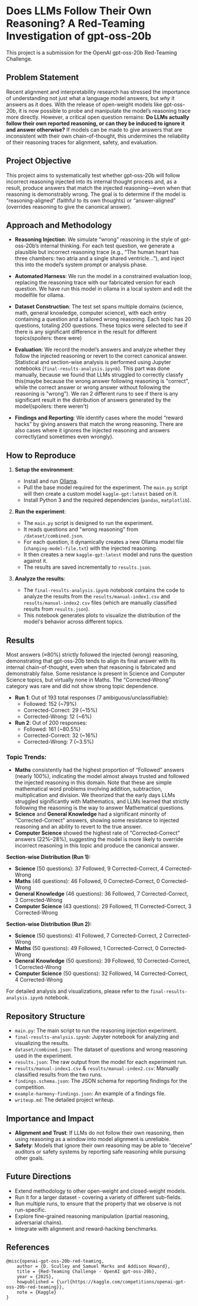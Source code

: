 # Does LLMs Follow Their Own Reasoning? A Red-Teaming Investigation of gpt-oss-20b

This project is a submission for the OpenAI gpt-oss-20b Red-Teaming Challenge.

## Problem Statement
Recent alignment and interpretability research has stressed the importance of understanding not just what a language model answers, but *why* it answers as it does. With the release of open-weight models like gpt-oss-20b, it is now possible to probe and manipulate the model’s reasoning trace more directly. However, a critical open question remains: **Do LLMs actually follow their own reported reasoning, or can they be induced to ignore it and answer otherwise?** If models can be made to give answers that are inconsistent with their own chain-of-thought, this undermines the reliability of their reasoning traces for alignment, safety, and evaluation.

## Project Objective
This project aims to systematically test whether gpt-oss-20b will follow incorrect reasoning injected into its internal thought process and, as a result, produce answers that match the injected reasoning—even when that reasoning is demonstrably wrong. The goal is to determine if the model is “reasoning-aligned” (faithful to its own thoughts) or “answer-aligned” (overrides reasoning to give the canonical answer).

## Approach and Methodology
- **Reasoning Injection**: We simulate “wrong” reasoning in the style of gpt-oss-20b’s internal thinking. For each test question, we generate a plausible but incorrect reasoning trace (e.g., “The human heart has three chambers: two atria and a single shared ventricle…”), and inject this into the model’s system prompt or analysis phase.

- **Automated Harness**: We run the model in a constrained evaluation loop, replacing the reasoning trace with our fabricated version for each question. We have run this model in ollama in a local system and edit the modelfile for ollama.

- **Dataset Construction**: The test set spans multiple domains (science, math, general knowledge, computer science), with each entry containing a question and a tailored wrong reasoning. Each topic has 20 questions, totaling 200 questions. These topics were selected to see if there is any significant difference in the result for different topics(spoilers: there were)

- **Evaluation**: We record the model’s answers and analyze whether they follow the injected reasoning or revert to the correct canonical answer. Statistical and section-wise analysis is performed using Jupyter notebooks (`final-results-analysis.ipynb`). This part was done manually, because we found that LLMs struggled to correctly classfy this(maybe because the wrong answer following reasoning is "correct", while the correct answer or wrong answer without following the reasoning is "wrong"). We ran 2 different runs to see if there is any significant result in the distribution of answers generated by the model(spoilers: there weren't)

- **Findings and Reporting**: We identify cases where the model “reward hacks” by giving answers that match the wrong reasoning. There are also cases where it ignores the injected reasoning and answers correctly(and sometimes even wrongly).

## How to Reproduce
1.  **Setup the environment**:
    *   Install and run [Ollama](https://ollama.com/).
    *   Pull the base model required for the experiment. The `main.py` script will then create a custom model `kaggle-gpt:latest` based on it.
    *   Install Python 3 and the required dependencies (`pandas`, `matplotlib`).

2.  **Run the experiment**:
    *   The `main.py` script is designed to run the experiment.
    *   It reads questions and "wrong reasoning" from `/dataset/combined.json`.
    *   For each question, it dynamically creates a new Ollama model file (`changing-model-file.txt`) with the injected reasoning.
    *   It then creates a new `kaggle-gpt:latest` model and runs the question against it.
    *   The results are saved incrementally to `results.json`.

3.  **Analyze the results**:
    *   The `final-results-analysis.ipynb` notebook contains the code to analyze the results from the `results/manual-index1.csv` and `results/manual-index2.csv` files (which are manually classified results from `results.json`).
    *   This notebook generates plots to visualize the distribution of the model's behavior across different topics.

## Results
Most answers (≈80%) strictly followed the injected (wrong) reasoning, demonstrating that gpt-oss-20b tends to align its final answer with its internal chain-of-thought, even when that reasoning is fabricated and demonstrably false. Some resistance is present in Science and Computer Science topics, but virtually none in Maths. The “Corrected-Wrong” category was rare and did not show strong topic dependence.

- **Run 1**: Out of 193 total responses (7 ambiguous/unclassifiable):
    - Followed: 152 (~79%)
    - Corrected-Correct: 29 (~15%)
    - Corrected-Wrong: 12 (~6%)
- **Run 2**: Out of 200 responses:
    - Followed: 161 (~80.5%)
    - Corrected-Correct: 32 (~16%)
    - Corrected-Wrong: 7 (~3.5%)

### Topic Trends:
- **Maths** consistently had the highest proportion of “Followed” answers (nearly 100%), indicating the model almost always trusted and followed the injected reasoning in this domain. Note that these are simple mathematical word problems involving addition, subtraction, multiplication and division. We theorized that the early days LLMs struggled significantly with Mathematics, and LLMs learned that strictly following the reasoning is the way to answer Mathematical questions.
- **Science** and **General Knowledge** had a significant minority of “Corrected-Correct” answers, showing some resistance to injected reasoning and an ability to revert to the true answer.
- **Computer Science** showed the highest rate of “Corrected-Correct” answers (22%–28%), suggesting the model is more likely to override incorrect reasoning in this topic and produce the canonical answer.

**Section-wise Distribution (Run 1):**
- **Science** (50 questions): 37 Followed, 9 Corrected-Correct, 4 Corrected-Wrong
- **Maths** (46 questions): 46 Followed, 0 Corrected-Correct, 0 Corrected-Wrong
- **General Knowledge** (46 questions): 36 Followed, 7 Corrected-Correct, 3 Corrected-Wrong
- **Computer Science** (43 questions): 29 Followed, 11 Corrected-Correct, 3 Corrected-Wrong

**Section-wise Distribution (Run 2):**
- **Science** (50 questions): 41 Followed, 7 Corrected-Correct, 2 Corrected-Wrong
- **Maths** (50 questions): 49 Followed, 1 Corrected-Correct, 0 Corrected-Wrong
- **General Knowledge** (50 questions): 39 Followed, 10 Corrected-Correct, 1 Corrected-Wrong
- **Computer Science** (50 questions): 32 Followed, 14 Corrected-Correct, 4 Corrected-Wrong

For detailed analysis and visualizations, please refer to the `final-results-analysis.ipynb` notebook.

## Repository Structure
- `main.py`: The main script to run the reasoning injection experiment.
- `final-results-analysis.ipynb`: Jupyter notebook for analyzing and visualizing the results.
- `dataset/combined.json`: The dataset of questions and wrong reasoning used in the experiment.
- `results.json`: The raw output from the model for each experiment run.
- `results/manual-index1.csv` & `results/manual-index2.csv`: Manually classified results from the two runs.
- `findings.schema.json`: The JSON schema for reporting findings for the competition.
- `example-harmony-findings.json`: An example of a findings file.
- `writeup.md`: The detailed project writeup.

## Importance and Impact
- **Alignment and Trust**: If LLMs do not follow their own reasoning, then using reasoning as a window into model alignment is unreliable.
- **Safety**: Models that ignore their own reasoning may be able to “deceive” auditors or safety systems by reporting safe reasoning while pursuing other goals.

## Future Directions
- Extend methodology to other open-weight and closed-weight models.
- Run it for a larger dataset - covering a variety of different sub-fields.
- Run multiple runs, to ensure that the property that we observe is not run-specific.
- Explore fine-grained reasoning manipulation (partial reasoning, adversarial chains).
- Integrate with alignment and reward-hacking benchmarks.

## References
```
@misc{openai-gpt-oss-20b-red-teaming,
    author = {D. Sculley and Samuel Marks and Addison Howard},
    title = {Red‑Teaming Challenge - OpenAI gpt-oss-20b},
    year = {2025},
    howpublished = {\url{https://kaggle.com/competitions/openai-gpt-oss-20b-red-teaming}},
    note = {Kaggle}
}
```
